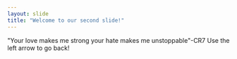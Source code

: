 ```yaml
---
layout: slide
title: "Welcome to our second slide!"
---
```

"Your love makes me strong your hate makes me unstoppable"-CR7
Use the left arrow to go back!
